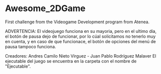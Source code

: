 # Awesome_2DGame
First challenge from the Videogame Development program from Atenea.

ADVERTENCIA: El videojuego funciona en su mayoria, pero en el ultimo día, el botón de pausa dejo de funcionar, por lo cúal solicitamos no tenerlo muy en cuenta, y en caso de que funcionace, el botón de opciones del menú de pausa tampoco funciona.

Creadores: Andres Camilo Nieto Virguez - Juan Pablo Rodríguez Malaver
El ejecutable del juego se encuentra en la carpeta con el nombre de "Ejecutable".
